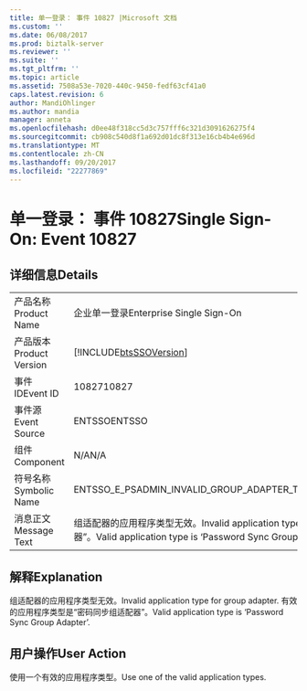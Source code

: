 ```yaml
---
title: 单一登录： 事件 10827 |Microsoft 文档
ms.custom: ''
ms.date: 06/08/2017
ms.prod: biztalk-server
ms.reviewer: ''
ms.suite: ''
ms.tgt_pltfrm: ''
ms.topic: article
ms.assetid: 7508a53e-7020-440c-9450-fedf63cf41a0
caps.latest.revision: 6
author: MandiOhlinger
ms.author: mandia
manager: anneta
ms.openlocfilehash: d0ee48f318cc5d3c757fff6c321d3091626275f4
ms.sourcegitcommit: cb908c540d8f1a692d01dc8f313e16cb4b4e696d
ms.translationtype: MT
ms.contentlocale: zh-CN
ms.lasthandoff: 09/20/2017
ms.locfileid: "22277869"
---
```

# <a name="single-sign-on-event-10827"></a><span data-ttu-id="0a2a8-102">单一登录： 事件 10827</span><span class="sxs-lookup"><span data-stu-id="0a2a8-102">Single Sign-On: Event 10827</span></span>
## <a name="details"></a><span data-ttu-id="0a2a8-103">详细信息</span><span class="sxs-lookup"><span data-stu-id="0a2a8-103">Details</span></span>  
  
|||  
|-|-|  
|<span data-ttu-id="0a2a8-104">产品名称</span><span class="sxs-lookup"><span data-stu-id="0a2a8-104">Product Name</span></span>|<span data-ttu-id="0a2a8-105">企业单一登录</span><span class="sxs-lookup"><span data-stu-id="0a2a8-105">Enterprise Single Sign-On</span></span>|  
|<span data-ttu-id="0a2a8-106">产品版本</span><span class="sxs-lookup"><span data-stu-id="0a2a8-106">Product Version</span></span>|[!INCLUDE[btsSSOVersion](../includes/btsssoversion-md.md)]|  
|<span data-ttu-id="0a2a8-107">事件 ID</span><span class="sxs-lookup"><span data-stu-id="0a2a8-107">Event ID</span></span>|<span data-ttu-id="0a2a8-108">10827</span><span class="sxs-lookup"><span data-stu-id="0a2a8-108">10827</span></span>|  
|<span data-ttu-id="0a2a8-109">事件源</span><span class="sxs-lookup"><span data-stu-id="0a2a8-109">Event Source</span></span>|<span data-ttu-id="0a2a8-110">ENTSSO</span><span class="sxs-lookup"><span data-stu-id="0a2a8-110">ENTSSO</span></span>|  
|<span data-ttu-id="0a2a8-111">组件</span><span class="sxs-lookup"><span data-stu-id="0a2a8-111">Component</span></span>|<span data-ttu-id="0a2a8-112">N/A</span><span class="sxs-lookup"><span data-stu-id="0a2a8-112">N/A</span></span>|  
|<span data-ttu-id="0a2a8-113">符号名称</span><span class="sxs-lookup"><span data-stu-id="0a2a8-113">Symbolic Name</span></span>|<span data-ttu-id="0a2a8-114">ENTSSO_E_PSADMIN_INVALID_GROUP_ADAPTER_TYPE</span><span class="sxs-lookup"><span data-stu-id="0a2a8-114">ENTSSO_E_PSADMIN_INVALID_GROUP_ADAPTER_TYPE</span></span>|  
|<span data-ttu-id="0a2a8-115">消息正文</span><span class="sxs-lookup"><span data-stu-id="0a2a8-115">Message Text</span></span>|<span data-ttu-id="0a2a8-116">组适配器的应用程序类型无效。</span><span class="sxs-lookup"><span data-stu-id="0a2a8-116">Invalid application type for group adapter.</span></span> <span data-ttu-id="0a2a8-117">有效的应用程序类型是“密码同步组适配器”。</span><span class="sxs-lookup"><span data-stu-id="0a2a8-117">Valid application type is ‘Password Sync Group Adapter’.</span></span>|  
  
## <a name="explanation"></a><span data-ttu-id="0a2a8-118">解释</span><span class="sxs-lookup"><span data-stu-id="0a2a8-118">Explanation</span></span>  
 <span data-ttu-id="0a2a8-119">组适配器的应用程序类型无效。</span><span class="sxs-lookup"><span data-stu-id="0a2a8-119">Invalid application type for group adapter.</span></span> <span data-ttu-id="0a2a8-120">有效的应用程序类型是“密码同步组适配器”。</span><span class="sxs-lookup"><span data-stu-id="0a2a8-120">Valid application type is ‘Password Sync Group Adapter’.</span></span>  
  
## <a name="user-action"></a><span data-ttu-id="0a2a8-121">用户操作</span><span class="sxs-lookup"><span data-stu-id="0a2a8-121">User Action</span></span>  
 <span data-ttu-id="0a2a8-122">使用一个有效的应用程序类型。</span><span class="sxs-lookup"><span data-stu-id="0a2a8-122">Use one of the valid application types.</span></span>